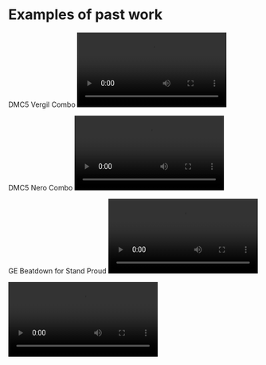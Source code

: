 # Examples of past work

DMC5 Vergil Combo
<video src="/posts/media/2023-12-02 18-52-57.mov" controls></video>

DMC5 Nero Combo
<video src="/posts/media/2023-12-05 18-13-19.mov" controls></video>

GE Beatdown for Stand Proud
<video src="/posts/media/Muda.mp4" controls></video>

<video src="/posts/media/2023-09-27_19-41-38.mp4" controls></video>